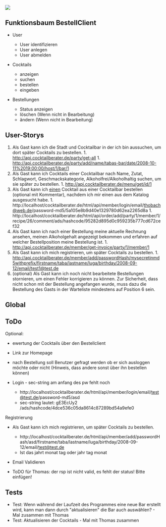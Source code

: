 [![](http://create.ly/g6thx0ci1?nonsense=pic.png)](http://creately.com/app?diagID=g6thx0ci1)

## Funktionsbaum BestellClient ##

  * User
    * User identifizieren
    * User anlegen
    * User abmelden

  * Cocktails
    * anzeigen
    * suchen
    * bestellen
    * eingeben

  * Bestellungen
    * Status anzeigen
    * löschen (Wenn nicht in Bearbeitung)
    * ändern (Wenn nicht in Bearbeitung)

## User-Storys ##
  1. Als Gast kann ich die Stadt und Cocktailbar in der ich bin aussuchen, um dort später Cocktails zu bestellen.
    1. http://api.cocktailberater.de/party/get-all
    1. http://api.cocktailberater.de/party/add/name/tabas-bar/date/2008-10-11%2019:00:00/host/1/bar/1
  1. Als Gast kann ich Cocktails einer Cocktailbar nach Name, Zutat, Schlagwort, Geschmackskategorie, Alkoholfrei/Alkoholhaltig suchen, um sie später zu bestellen.
    1. http://api.cocktailberater.de/menu/get/id/1
  1. Als Gast kann ich <u>einen</u> Cocktail aus einer Cocktailbar bestellen (optional mit Kommentar), nachdem ich mir einen aus dem Katalog ausgesucht habe.
    1. http://localhost/cocktailberater.de/html/api/member/login/email/thobach@web.de/password-md5/5a105e8b9d40e1329780d62ea2265d8a
    1. http://localhost/cocktailberater.de/html/api/order/add/party/1/member/1/recipe/26/comment/ads/hashcode/95282d895d0c959235b777cd672cef32
  1. Als Gast kann ich nach einer Bestellung meine aktuelle Rechnung ansehen, meinen Alkoholgehalt angezeigt bekommen und erfahren auf welcher Bestellposition meine Bestellung ist.
    1. http://api.cocktailberater.de/member/get-invoice/party/1/member/1
  1. Als Gast kann ich mich registrieren, um später Cocktails zu bestellen.
    1. http://api.cocktailberater.de/member/add/passwordHash/mysecretinmd5withprefix/firstname/taba/lastname/luga/birthday/2008-09-12/email/test1@test.de
  1. (optional) Als Gast kann ich noch nicht bearbeitete Bestellungen stornieren, um einen Fehler korrigieren zu können. Zur Sicherheit, dass nicht schon mit der Bestellung angefangen wurde, muss dazu die Bestellung des Gasts in der Warteliste mindestens auf Position 6 sein.

## Global ##

## ToDo ##
Optional:
  * ewertung der Cocktails über den Bestellclient
  * Link zur Homepage


  * nach Bestellung soll Benutzer gefragt werden ob er sich ausloggen möchte oder nicht (Hinweis, dass andere sonst über ihn bestellen können)

  * Login - sec-string am anfang des pw fehlt noch
    * http://localhost/cocktailberater.de/html/api/member/login/email/test@test.de/password-md5/asd
    * sec-string lautet: gE3EcUy2
/ads/hashcode/4dce536c05da8614c87289bd54a9efe0


Registrierung
  * Als Gast kann ich mich registrieren, um später Cocktails zu bestellen.
    * http://localhost/cocktailberater.de/html/api/member/add/passwordHash/asd/firstname/taba/lastname/luga/birthday/2008-09-12/email/test@test.de
    * Ist das jahrt monat tag oder jahr tag monat
  * Email Validieren

  * ToDO für Thomas: der rsp ist nicht valid, es fehlt der status! Bitte einfügen!

## Tests ##

  * Test: Wenn während der Laufzeit des Programmes eine neue Bar erstellt wird, kann man dann durch "aktualisieren" die Bar auch auswählen? - Mal zusammen mit Thomas
  * Test: Aktualisieren der Cocktails - Mal mit Thomas zusammen